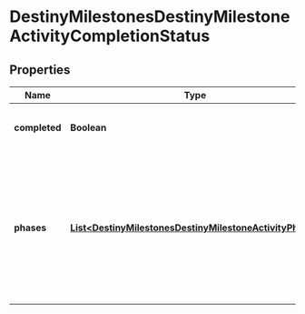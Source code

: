 
# DestinyMilestonesDestinyMilestoneActivityCompletionStatus

## Properties
Name | Type | Description | Notes
------------ | ------------- | ------------- | -------------
**completed** | **Boolean** | If the activity has been \&quot;completed\&quot;, that information will be returned here. |  [optional]
**phases** | [**List&lt;DestinyMilestonesDestinyMilestoneActivityPhase&gt;**](DestinyMilestonesDestinyMilestoneActivityPhase.md) | If the Activity has discrete \&quot;phases\&quot; that we can track, that info will be here. Otherwise, this value will be NULL. Note that this is a list and not a dictionary: the order implies the ascending order of phases or progression in this activity. |  [optional]



